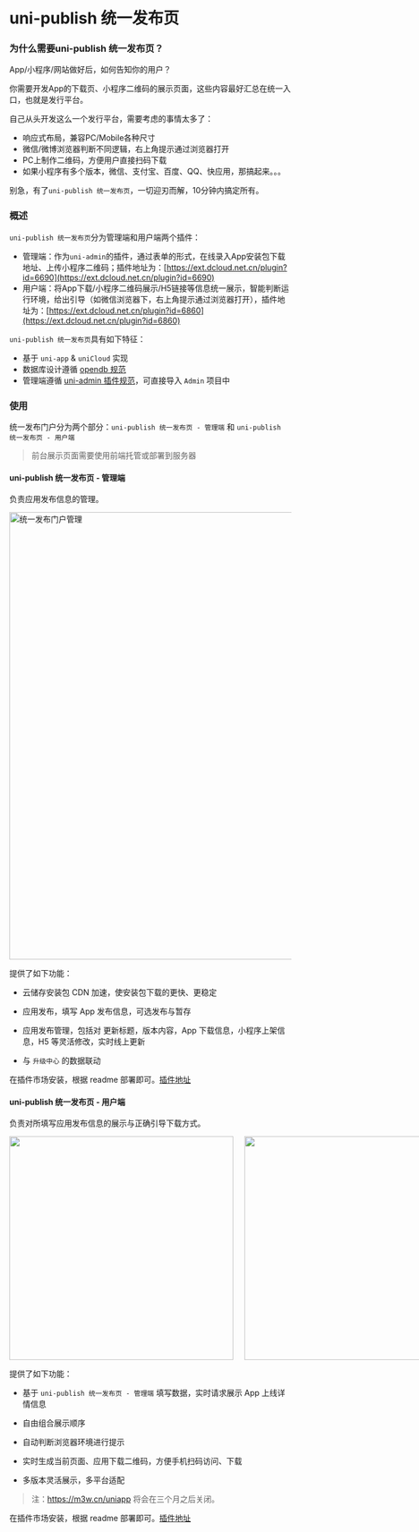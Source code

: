 # uni-publish 统一发布页

### 为什么需要uni-publish 统一发布页？

App/小程序/网站做好后，如何告知你的用户？

你需要开发App的下载页、小程序二维码的展示页面，这些内容最好汇总在统一入口，也就是发行平台。

自己从头开发这么一个发行平台，需要考虑的事情太多了：
- 响应式布局，兼容PC/Mobile各种尺寸
- 微信/微博浏览器判断不同逻辑，右上角提示通过浏览器打开
- PC上制作二维码，方便用户直接扫码下载
- 如果小程序有多个版本，微信、支付宝、百度、QQ、快应用，那搞起来。。。

别急，有了`uni-publish 统一发布页`，一切迎刃而解，10分钟内搞定所有。

### 概述

`uni-publish 统一发布页`分为管理端和用户端两个插件：

- 管理端：作为`uni-admin`的插件，通过表单的形式，在线录入App安装包下载地址、上传小程序二维码；插件地址为：[https://ext.dcloud.net.cn/plugin?id=6690](https://ext.dcloud.net.cn/plugin?id=6690)
- 用户端：将App下载/小程序二维码展示/H5链接等信息统一展示，智能判断运行环境，给出引导（如微信浏览器下，右上角提示通过浏览器打开），插件地址为：[https://ext.dcloud.net.cn/plugin?id=6860](https://ext.dcloud.net.cn/plugin?id=6860)

`uni-publish 统一发布页`具有如下特征：

- 基于 `uni-app` & `uniCloud` 实现
- 数据库设计遵循 [opendb 规范](https://gitee.com/dcloud/opendb)
- 管理端遵循 [uni-admin 插件规范](/uniCloud/admin)，可直接导入 `Admin` 项目中

### 使用

统一发布门户分为两个部分：`uni-publish 统一发布页 - 管理端` 和 `uni-publish 统一发布页 - 用户端`

> 前台展示页面需要使用前端托管或部署到服务器

#### uni-publish 统一发布页 - 管理端

负责应用发布信息的管理。

<div align="left">
	<img src="https://vkceyugu.cdn.bspapp.com/VKCEYUGU-8ed92fab-502d-4290-af3c-1d65c4dbfc4d/31110f50-1b09-4a50-9d43-7f7436d96c1d.png" alt="统一发布门户管理" width="800"></img>
</div>

提供了如下功能：

- 云储存安装包 CDN 加速，使安装包下载的更快、更稳定

- 应用发布，填写 App 发布信息，可选发布与暂存

- 应用发布管理，包括对 更新标题，版本内容，App 下载信息，小程序上架信息，H5 等灵活修改，实时线上更新

- 与 `升级中心` 的数据联动

在插件市场安装，根据 readme 部署即可。[插件地址](https://ext.dcloud.net.cn/plugin?id=6690)

#### uni-publish 统一发布页 - 用户端

负责对所填写应用发布信息的展示与正确引导下载方式。

<div align="left" style="display:flex;align-items:center;">
  <img src="https://vkceyugu.cdn.bspapp.com/VKCEYUGU-8ed92fab-502d-4290-af3c-1d65c4dbfc4d/14b02d74-57ab-48eb-9933-8d40037f5397.png" height="400"></img>
	<img style="margin-left:20px;" src="https://vkceyugu.cdn.bspapp.com/VKCEYUGU-8ed92fab-502d-4290-af3c-1d65c4dbfc4d/e3b2171c-baf7-4be0-a2f3-fedd4f421e4c.png" height="400"></img>
	<img style="margin-left:20px;" src="https://vkceyugu.cdn.bspapp.com/VKCEYUGU-8ed92fab-502d-4290-af3c-1d65c4dbfc4d/53e49880-d751-4510-9d92-7656069e01de.png" height="400"></img>
	<img style="margin-left:20px;" src="https://vkceyugu.cdn.bspapp.com/VKCEYUGU-8ed92fab-502d-4290-af3c-1d65c4dbfc4d/f4b41d5f-861b-4bef-b670-9a2597643e3c.jpg" height="400"></img>
</div>


提供了如下功能：

- 基于 `uni-publish 统一发布页 - 管理端` 填写数据，实时请求展示 App 上线详情信息

- 自由组合展示顺序

- 自动判断浏览器环境进行提示

- 实时生成当前页面、应用下载二维码，方便手机扫码访问、下载

- 多版本灵活展示，多平台适配

> 注：https://m3w.cn/uniapp 将会在三个月之后关闭。

在插件市场安装，根据 readme 部署即可。[插件地址](https://ext.dcloud.net.cn/plugin?id=6691)
